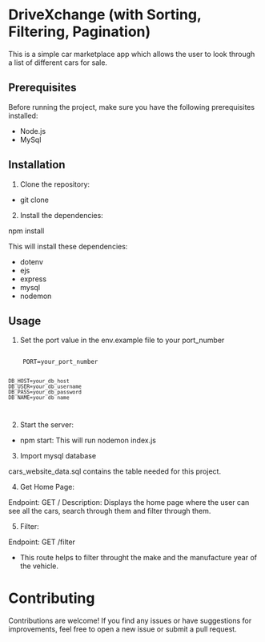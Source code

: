 # DriveXchange (with Sorting, Filtering, Pagination)
This is a simple car marketplace app which allows the user to look through a list of different cars for sale.

## Prerequisites

Before running the project, make sure you have the following prerequisites installed:

- Node.js
- MySql

## Installation

1. Clone the repository:

- git clone <repository-url>

2. Install the dependencies:

npm install

This will install these dependencies: 

- dotenv
- ejs
- express
- mysql
- nodemon

## Usage

1. Set the port value in the env.example file to your port_number

<code>
    PORT=your_port_number

    DB_HOST=your_db_host
    DB_USER=your_db_username
    DB_PASS=your_db_password
    DB_NAME=your_db_name
</code>

2. Start the server:

- npm start: This will run nodemon index.js

3. Import mysql database 

cars_website_data.sql contains the table needed for this project.

4. Get Home Page:

Endpoint: GET /
Description: Displays the home page where the user can see all the cars, search through them and    filter through them.

5. Filter:

Endpoint: GET /filter

- This route helps to filter throught the make and the manufacture year of the vehicle.


# Contributing

Contributions are welcome! If you find any issues or have suggestions for improvements, feel free to open a new issue or submit a pull request.